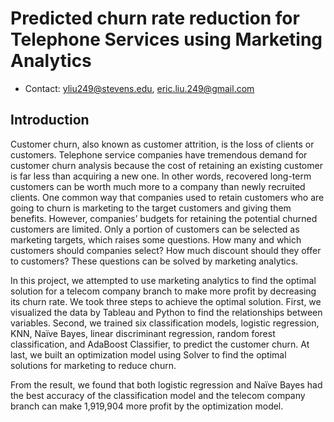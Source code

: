 # Predicted churn rate reduction for Telephone Services using Marketing Analytics

- Contact: yliu249@stevens.edu, eric.liu.249@gmail.com

## Introduction
Customer churn, also known as customer attrition, is the loss of clients or customers. Telephone service companies have tremendous demand for customer churn analysis because the cost of retaining an existing customer is far less than acquiring a new one. In other words, recovered long-term customers can be worth much more to a company than newly recruited clients. One common way that companies used to retain customers who are going to churn is marketing to the target customers and giving them benefits. However, companies’ budgets for retaining the potential churned customers are limited. Only a portion of customers can be selected as marketing targets, which raises some questions. How many and which customers should companies select? How much discount should they offer to customers? These questions can be solved by marketing analytics.  

In this project, we attempted to use marketing analytics to find the optimal solution for a telecom company branch to make more profit by decreasing its churn rate. We took three steps to achieve the optimal solution. First, we visualized the data by Tableau and Python to find the relationships between variables. Second, we trained six classification models, logistic regression, KNN, Naïve Bayes, linear discriminant regression, random forest classification, and AdaBoost Classifier, to predict the customer churn. At last, we built an optimization model using Solver to find the optimal solutions for marketing to reduce churn. 

From the result, we found that both logistic regression and Naïve Bayes had the best accuracy of the classification model and the telecom company branch can make 1,919,904 more profit by the optimization model.
